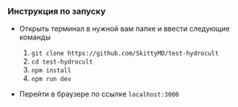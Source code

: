 ### Инструкция по запуску

* Открыть терминал в нужной вам папке и ввести следующие команды
    1. ```git clone https://github.com/SkittyMD/test-hydrocult```
    2.  ```cd test-hydrocult```
    3.  ```npm install```
    4.  ```npm run dev```

* Перейти в браузере по ссылке ```localhost:3000```